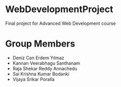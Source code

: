 # WebDevelopmentProject

Final project for Advanced Web Development course


# Group Members
* Deniz Can Erdem Yılmaz
* Kannan Veerabhagu Santhanam
* Raja Shekar Reddy Annachedu
* Sai Krishna Kumar Bodanki
* Vijaya Srikar Poralla
